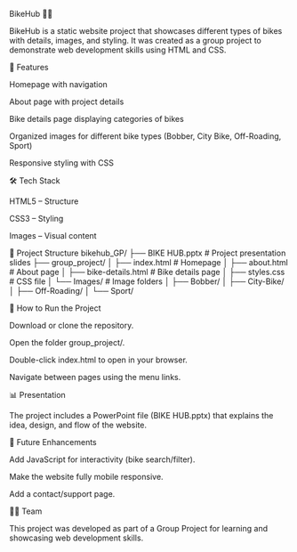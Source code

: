 BikeHub 🚴‍♂️

BikeHub is a static website project that showcases different types of bikes with details, images, and styling.
It was created as a group project to demonstrate web development skills using HTML and CSS.

📌 Features

Homepage with navigation

About page with project details

Bike details page displaying categories of bikes

Organized images for different bike types (Bobber, City Bike, Off-Roading, Sport)

Responsive styling with CSS

🛠️ Tech Stack

HTML5 – Structure

CSS3 – Styling

Images – Visual content

📂 Project Structure
bikehub_GP/
├── BIKE HUB.pptx          # Project presentation slides
├── group_project/
│   ├── index.html         # Homepage
│   ├── about.html         # About page
│   ├── bike-details.html  # Bike details page
│   ├── styles.css         # CSS file
│   └── Images/            # Image folders
│       ├── Bobber/
│       ├── City-Bike/
│       ├── Off-Roading/
│       └── Sport/

🚀 How to Run the Project

Download or clone the repository.

Open the folder group_project/.

Double-click index.html to open in your browser.

Navigate between pages using the menu links.

📊 Presentation

The project includes a PowerPoint file (BIKE HUB.pptx) that explains the idea, design, and flow of the website.

🌱 Future Enhancements

Add JavaScript for interactivity (bike search/filter).

Make the website fully mobile responsive.

Add a contact/support page.

👨‍💻 Team

This project was developed as part of a Group Project for learning and showcasing web development skills.
